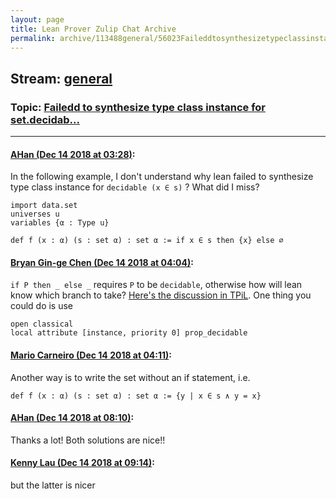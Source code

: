 ```yaml
---
layout: page
title: Lean Prover Zulip Chat Archive 
permalink: archive/113488general/56023Faileddtosynthesizetypeclassinstanceforsetdecidab.html
---
```


## Stream: [general](index.html)
### Topic: [Failedd to synthesize type class instance for set.decidab...](56023Faileddtosynthesizetypeclassinstanceforsetdecidab.html)

---

#### [AHan (Dec 14 2018 at 03:28)](https://leanprover.zulipchat.com/#narrow/stream/113488-general/topic/Failedd%20to%20synthesize%20type%20class%20instance%20for%20set.decidab.../near/151749704):
In the following example,  I don't understand why lean failed to synthesize type class instance for `decidable (x ∈ s)` ?
What did I miss?

```lean
import data.set
universes u
variables {α : Type u} 

def f (x : α) (s : set α) : set α := if x ∈ s then {x} else ∅
```

#### [Bryan Gin-ge Chen (Dec 14 2018 at 04:04)](https://leanprover.zulipchat.com/#narrow/stream/113488-general/topic/Failedd%20to%20synthesize%20type%20class%20instance%20for%20set.decidab.../near/151751109):
`if P then _ else _` requires `P` to be `decidable`, otherwise how will lean know which branch to take? [Here's the discussion in TPiL](https://leanprover.github.io/theorem_proving_in_lean/type_classes.html#decidable-propositions). One thing you could do is use 
```lean
open classical
local attribute [instance, priority 0] prop_decidable
```

#### [Mario Carneiro (Dec 14 2018 at 04:11)](https://leanprover.zulipchat.com/#narrow/stream/113488-general/topic/Failedd%20to%20synthesize%20type%20class%20instance%20for%20set.decidab.../near/151751350):
Another way is to write the set without an if statement, i.e.
```lean
def f (x : α) (s : set α) : set α := {y | x ∈ s ∧ y = x}
```

#### [AHan (Dec 14 2018 at 08:10)](https://leanprover.zulipchat.com/#narrow/stream/113488-general/topic/Failedd%20to%20synthesize%20type%20class%20instance%20for%20set.decidab.../near/151759037):
Thanks a lot! 
Both solutions are nice!!

#### [Kenny Lau (Dec 14 2018 at 09:14)](https://leanprover.zulipchat.com/#narrow/stream/113488-general/topic/Failedd%20to%20synthesize%20type%20class%20instance%20for%20set.decidab.../near/151761275):
but the latter is nicer

